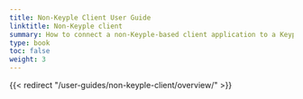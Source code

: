 ```yaml
---
title: Non-Keyple Client User Guide
linktitle: Non-Keyple client
summary: How to connect a non-Keyple-based client application to a Keyple-based server application using simple JSON block exchanges.
type: book
toc: false
weight: 3
---
```

{{< redirect "/user-guides/non-keyple-client/overview/" >}}
